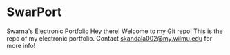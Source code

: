 # SwarPort
Swarna's Electronic Portfolio
Hey there!
Welcome to my Git repo!
This is the repo of my electronic portfolio.
Contact skandala002@my.wilmu.edu for more info!
